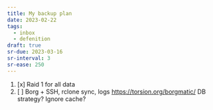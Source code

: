 ```yaml
---
title: My backup plan
date: 2023-02-22
tags:
  - inbox
  - defenition
draft: true
sr-due: 2023-03-16
sr-interval: 3
sr-ease: 250
---
```


1. [x] Raid 1 for all data
2. [ ] Borg + SSH, rclone sync, logs https://torsion.org/borgmatic/ DB strategy?
       Ignore cache?
